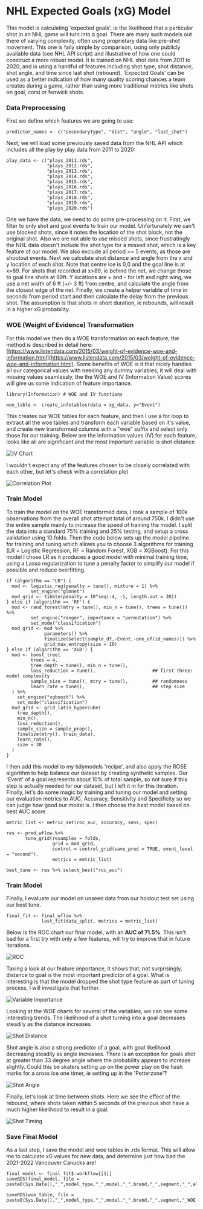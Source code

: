 # NHL Expected Goals (xG) Model

This model is calculating 'expected goals', ie the likelihood that a particular shot in an NHL game will turn into a goal.  There are many such models out there of varying complexity, often using proprietary data like pre-shot movement.  This one is faily simple by comparison, using only publicly available data (see NHL API script) and illustrative of how one could construct a more robust model.  It is trained on NHL shot data from 2011 to 2020, and is using a handful of features including shot type, shot distance, shot angle, and time since last shot (rebound).  'Expected Goals' can be used as a better indication of how many quality scoring chances a team creates during a game, rather than using more traditional metrics like shots on goal, corsi or fenwick shots.

### Data Preprocessing

First we define which features we are going to use:

`predictor_names <- c("secondaryType",
                     "dist",
                     "angle",
                     "last_shot")`
                     
Next, we will load some previously saved data from the NHL API which includes all the play by play data from 2011 to 2020:

```
play_data <- c("plays_2011.rds",
               "plays_2012.rds",
               "plays_2013.rds",
               "plays_2014.rds",
               "plays_2015.rds",
               "plays_2016.rds",
               "plays_2017.rds",
               "plays_2018.rds",
               "plays_2019.rds",
               "plays_2020.rds")
```

One we have the data, we need to do some pre-processing on it.  First, we filter to only shot and goal events to train our model.  Unfortunately we can't use blocked shots, since it notes the location of the shot block, not the original shot.  Also we are not able to use missed shots, since frustratingly the NHL data doesn't include the shot type for a missed shot, which is a key feature of our model.
We also exclude all period == 5 events, as those are shootout events.
Next we calculate shot distance and angle from the x and y location of each shot.  Note that centre ice is 0,0 and the goal line is at x=89.  For shots that recorded at x>89, ie behind the net, we change those to goal line shots at 89ft.  Y locations are + and - for left and right wing, we use a net width of 6 ft (+/- 3 ft) from centre, and calculate the angle from the closest edge of the net.
Finally, we create a helper variable of time in seconds from period start and then calculate the delay from the previous shot.  The assumption is that shots in short duration, ie rebounds, will result in a higher xG probability.

### WOE (Weight of Evidence) Transformation

For this model we then do a WOE transformation on each feature, the method is described in detail here: [https://www.listendata.com/2015/03/weight-of-evidence-woe-and-information.html](https://www.listendata.com/2015/03/weight-of-evidence-woe-and-information.html).
Some benefits of WOE is it that nicely handles all our categorical values with needing any dummy variables, it will deal with missing values seamlessly, the the WOE and IV (Information Value) scores will give us some indication of feature importance.

` library(Information) # WOE and IV functions `

` woe_table <- create_infotables(data = xg_data, y="Event") `

This creates our WOE tables for each feature, and then I use a for loop to extract all the woe tables and transform each variable based on it's value, and create new transformed columns with a "woe" suffix and select only those for our training.  Below are the information values (IV) for each feature, looks like all are significant and the most important variable is shot distance

![IV Chart](Images/IV.png)

I wouldn't expect any of the features chosen to be closely correlated with each other, but let's check with a correlation plot

![Correlation Plot](Images/corr_plot.png)

### Train Model

To train the model on the WOE transformed data, I took a sample of 100k observations from the overall shot attempt total of around 750k.  I didn't use the entire sample mainly to increase the speed of training the model.  I split the data into a standard 75% training and 25% testing, and setup a cross validation using 10 folds.  Then the code below sets up the model pipeline for training and tuning which allows you to choose 3 algorithms for training (LR = Logistic Regression, RF = Random Forest, XGB = XGBoost).  For this model I chose LR as it produces a good model with minimal training time, using a Lasso regularization to tune a penalty factor to simplify our model if possible and reduce overfitting.

```
if (algorithm == "LR") {
  mod <- logistic_reg(penalty = tune(), mixture = 1) %>%
         set_engine("glmnet")
  mod_grid <- tibble(penalty = 10^seq(-4, -1, length.out = 30))
} else if (algorithm == 'RF') {
  mod <- rand_forest(mtry = tune(), min_n = tune(), trees = tune()) %>% 
         set_engine("ranger", importance = "permutation") %>% 
         set_mode("classification")
  mod_grid <- mod %>%
              parameters() %>%
              finalize(select(sample_df,-Event,-one_of(id_names))) %>%
              grid_max_entropy(size = 10)
} else if (algorithm == 'XGB') {
  mod <- boost_tree(
         trees = 4,
         tree_depth = tune(), min_n = tune(),
         loss_reduction = tune(),                     ## first three: model complexity
         sample_size = tune(), mtry = tune(),         ## randomness
         learn_rate = tune(),                         ## step size
  ) %>%
    set_engine("xgboost") %>%
    set_mode("classification")
  mod_grid <- grid_latin_hypercube(
    tree_depth(),
    min_n(),
    loss_reduction(),
    sample_size = sample_prop(),
    finalize(mtry(), train_data),
    learn_rate(),
    size = 30
  )
}
```

I then add this model to my tidymodels 'recipe', and also apply the ROSE algorithm to help balance our dataset by creating synthetic samples.  Our 'Event' of a goal represents about 10% of total sample, so not sure if this step is actually needed for our dataset, but I left it in for this iteration.  Finally, let's do some magic by training and tuning our model and setting our evaluation metrics to AUC, Accuracy, Sensitivity and Specificity so we can judge how good our model is.  I then choose the best model based on best AUC score.

```
metric_list <- metric_set(roc_auc, accuracy, sens, spec)

res <- pred_wflow %>%
       tune_grid(resamples = folds,
                 grid = mod_grid,
                 control = control_grid(save_pred = TRUE, event_level = "second"),
                 metrics = metric_list)

best_tune <- res %>% select_best("roc_auc")
```

### Train Model

Finally, I evaluate our model on unseen data from our holdout test set using our best tune.

```
final_fit <- final_wflow %>%
             last_fit(data_split, metrics = metric_list)
```

Below is the ROC chart our final model, with an **AUC of 71.5%**.  This isn't bad for a first try with only a few features, will try to improve that in future iterations.

![ROC](Images/roc.png)

Taking a look at our feature importance, it shows that, not surprisingly, distance to goal is the most important predictor of a goal.  What is interesting is that the model dropped the shot type feature as part of tuning process, I will investigate that further.

![Variable Importance](Images/var_imp.png)

Looking at the WOE charts for several of the variables, we can see some interesting trends.  The likelihood of a shot turning into a goal decreases steadily as the distance increases

![Shot Distance](Images/shot_dist.png)

Shot angle is also a strong predictor of a goal, with goal likelihood decreasing steadily as angle increases.  There is an exception for goals shot at greater than 33 degree angle where the probability appears to increase slightly.  Could this be skaters setting up on the power play on the hash marks for a cross ice one timer, ie setting up in the 'Petterzone'?

![Shot Angle](Images/angle.png)

Finally, let's look at time between shots.  Here we see the effect of the rebound, where shots taken within 5 seconds of the previous shot have a much higher likelihood to result in a goal.

![Shot Timing](Images/last_shot.png)

### Save Final Model

As a last step, I save the model and woe tables in .rds format.  This will allow me to calculate xG values for new data, and determine just how bad the 2021-2022 Vancouver Canucks are! 

```
final_model <- final_fit$.workflow[[1]]
saveRDS(final_model, file = paste0(Sys.Date(),"_",model_type,"_",model,"_",brand,"_",segment,"_",algorithm,"_v",revision,".rds"))

saveRDS(woe_table, file = paste0(Sys.Date(),"_",model_type,"_",model,"_",brand,"_",segment,"_WOE.rds"))
```


